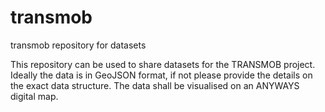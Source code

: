 # transmob
transmob repository for datasets

This repository can be used to share datasets for the TRANSMOB project. Ideally the data is in GeoJSON format, if not please provide the details on the exact data structure. The data shall be visualised on an ANYWAYS digital map.
